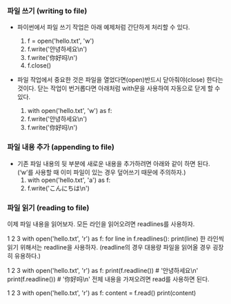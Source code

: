 ### 파일 쓰기 (writing to file)

* 파이썬에서 파일 쓰기 작업은 아래 예제처럼 간단하게 처리할 수 있다.
    1. f = open('hello.txt', 'w')
    2. f.write('안녕하세요\n')
    3. f.write('你好吗\n')
    4. f.close()

* 파일 작업에서 중요한 것은 파일을 열었다면(open)반드시 닫아줘야(close) 한다는 것이다. 닫는 작업이 번거롭다면 아래처럼 with문을 사용하여 자동으로 닫게 할 수 있다.
    1. with open('hello.txt', 'w') as f:
    2. f.write('안녕하세요\n')
    3. f.write('你好吗\n')

    
    
### 파일 내용 추가 (appending to file)

* 기존 파일 내용의 뒷 부분에 새로운 내용을 추가하려면 아래와 같이 하면 된다. (‘w’를 사용할 때 이미 파일이 있는 경우 덮어쓰기 때문에 주의하자.)
    1. with open('hello.txt', 'a') as f:
    2. f.write('こんにちは\n')

    
### 파일 읽기 (reading to file)

이제 파일 내용을 읽어보자. 모든 라인을 읽어오려면 readlines를 사용하자.

1
2
3
with open('hello.txt', 'r') as f:
    for line in f.readlines():
        print(line)
한 라인씩 읽기 위해서는 readline을 사용하자. (readline의 경우 대용량 파일을 읽어올 경우 굉장히 유용하다.)

1
2
3
with open('hello.txt', 'r') as f:
    print(f.readline()) # '안녕하세요\n'
    print(f.readline()) # '你好吗\n'
전체 내용을 가져오려면 read를 사용하면 된다.

1
2
3
with open('hello.txt', 'r') as f:
    content = f.read()
    print(content)
